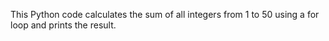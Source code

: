 This Python code calculates the sum of all integers from 1 to 50 using a for loop and prints the result.
